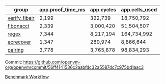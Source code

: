 | group | app.proof_time_ms | app.cycles | app.cells_used | leaf.proof_time_ms | leaf.cycles | leaf.cells_used |
| -- | -- | -- | -- | -- | -- | -- |
| [verify_fibair](https://github.com/openvm-org/openvm/blob/benchmark-results/benchmarks-pr/1959/verify_fibair-56ff4141536c2aabfdc32a5587dc7c975bd1aac3.md) | 2,199 |  322,739 |  18,750,792 |- | - | - |
| [fibonacci](https://github.com/openvm-org/openvm/blob/benchmark-results/benchmarks-pr/1959/fibonacci-56ff4141536c2aabfdc32a5587dc7c975bd1aac3.md) | 2,339 |  3,000,420 |  51,504,507 |- | - | - |
| [regex](https://github.com/openvm-org/openvm/blob/benchmark-results/benchmarks-pr/1959/regex-56ff4141536c2aabfdc32a5587dc7c975bd1aac3.md) | 7,344 |  8,217,194 |  164,734,992 |- | - | - |
| [ecrecover](https://github.com/openvm-org/openvm/blob/benchmark-results/benchmarks-pr/1959/ecrecover-56ff4141536c2aabfdc32a5587dc7c975bd1aac3.md) | 1,347 |  280,974 |  8,866,644 |- | - | - |
| [pairing](https://github.com/openvm-org/openvm/blob/benchmark-results/benchmarks-pr/1959/pairing-56ff4141536c2aabfdc32a5587dc7c975bd1aac3.md) | 3,778 |  3,765,878 |  98,834,293 |- | - | - |


Commit: https://github.com/openvm-org/openvm/commit/56ff4141536c2aabfdc32a5587dc7c975bd1aac3

[Benchmark Workflow](https://github.com/openvm-org/openvm/actions/runs/16893870284)
